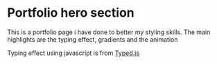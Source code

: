 # Portfolio hero section
 This is a portfolio page i have done to better my styling skills.
  The main highlights are the typing effect, gradients and the animation

 Typing effect using javascript is from [Typed.js](https://github.com/mattboldt/typed.js)
  
